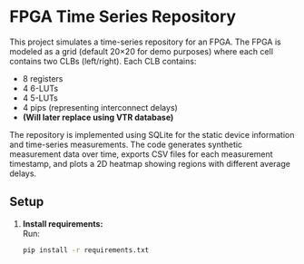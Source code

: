 # FPGA Time Series Repository

This project simulates a time-series repository for an FPGA. The FPGA is modeled as a grid (default 20×20 for demo purposes) where each cell contains two CLBs (left/right). Each CLB contains:
- 8 registers
- 4 6-LUTs
- 4 5-LUTs
- 4 pips (representing interconnect delays)
- 
  **(Will later replace using VTR database)**
  
The repository is implemented using SQLite for the static device information and time-series measurements. The code generates synthetic measurement data over time, exports CSV files for each measurement timestamp, and plots a 2D heatmap showing regions with different average delays.

## Setup

1. **Install requirements:**  
   Run:
   ```bash
   pip install -r requirements.txt
